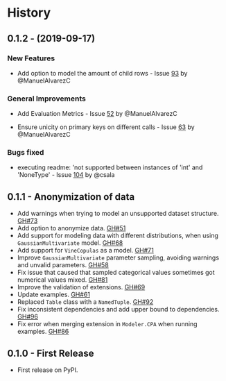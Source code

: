 # History

## 0.1.2 - (2019-09-17)

### New Features

* Add option to model the amount of child rows - Issue [93](https://github.com/HDI-Project/SDV/issues/93) by @ManuelAlvarezC

### General Improvements

* Add Evaluation Metrics - Issue [52](https://github.com/HDI-Project/SDV/issues/52) by @ManuelAlvarezC

* Ensure unicity on primary keys on different calls - Issue [63](https://github.com/HDI-Project/SDV/issues/63) by @ManuelAlvarezC

### Bugs fixed

* executing readme: 'not supported between instances of 'int' and 'NoneType' - Issue [104](https://github.com/HDI-Project/SDV/issues/104) by @csala

## 0.1.1 - Anonymization of data

* Add warnings when trying to model an unsupported dataset structure. [GH#73](https://github.com/HDI-Project/SDV/issues/73)
* Add option to anonymize data. [GH#51](https://github.com/HDI-Project/SDV/issues/51)
* Add support for modeling data with different distributions, when using `GaussianMultivariate` model. [GH#68](https://github.com/HDI-Project/SDV/issues/68)
* Add support for `VineCopulas` as a model. [GH#71](https://github.com/HDI-Project/SDV/issues/71)
* Improve `GaussianMultivariate` parameter sampling, avoiding warnings and unvalid parameters. [GH#58](https://github.com/HDI-Project/SDV/issues/58)
* Fix issue that caused that sampled categorical values sometimes got numerical values mixed. [GH#81](https://github.com/HDI-Project/SDV/issues/81)
* Improve the validation of extensions. [GH#69](https://github.com/HDI-Project/SDV/issues/69)
* Update examples. [GH#61](https://github.com/HDI-Project/SDV/issues/61)
* Replaced `Table` class with a `NamedTuple`. [GH#92](https://github.com/HDI-Project/SDV/issues/92)
* Fix inconsistent dependencies and add upper bound to dependencies. [GH#96](https://github.com/HDI-Project/SDV/issues/96)
* Fix error when merging extension in `Modeler.CPA` when running examples. [GH#86](https://github.com/HDI-Project/SDV/issues/86)

## 0.1.0 - First Release

* First release on PyPI.
